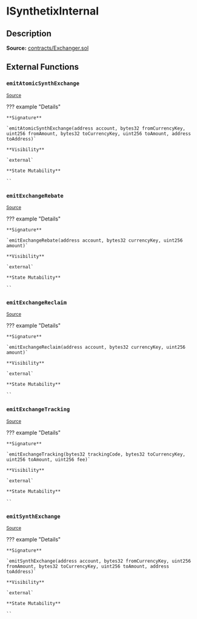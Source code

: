 # ISynthetixInternal

## Description

**Source:** [contracts/Exchanger.sol](https://github.com/Synthetixio/synthetix/tree/v2.77.0-alpha/contracts/Exchanger.sol)

## External Functions

### `emitAtomicSynthExchange`

<sub>[Source](https://github.com/Synthetixio/synthetix/tree/v2.77.0-alpha/contracts/Exchanger.sol#L44)</sub>

??? example "Details"

    **Signature**

    `emitAtomicSynthExchange(address account, bytes32 fromCurrencyKey, uint256 fromAmount, bytes32 toCurrencyKey, uint256 toAmount, address toAddress)`

    **Visibility**

    `external`

    **State Mutability**

    ``

### `emitExchangeRebate`

<sub>[Source](https://github.com/Synthetixio/synthetix/tree/v2.77.0-alpha/contracts/Exchanger.sol#L59)</sub>

??? example "Details"

    **Signature**

    `emitExchangeRebate(address account, bytes32 currencyKey, uint256 amount)`

    **Visibility**

    `external`

    **State Mutability**

    ``

### `emitExchangeReclaim`

<sub>[Source](https://github.com/Synthetixio/synthetix/tree/v2.77.0-alpha/contracts/Exchanger.sol#L53)</sub>

??? example "Details"

    **Signature**

    `emitExchangeReclaim(address account, bytes32 currencyKey, uint256 amount)`

    **Visibility**

    `external`

    **State Mutability**

    ``

### `emitExchangeTracking`

<sub>[Source](https://github.com/Synthetixio/synthetix/tree/v2.77.0-alpha/contracts/Exchanger.sol#L28)</sub>

??? example "Details"

    **Signature**

    `emitExchangeTracking(bytes32 trackingCode, bytes32 toCurrencyKey, uint256 toAmount, uint256 fee)`

    **Visibility**

    `external`

    **State Mutability**

    ``

### `emitSynthExchange`

<sub>[Source](https://github.com/Synthetixio/synthetix/tree/v2.77.0-alpha/contracts/Exchanger.sol#L35)</sub>

??? example "Details"

    **Signature**

    `emitSynthExchange(address account, bytes32 fromCurrencyKey, uint256 fromAmount, bytes32 toCurrencyKey, uint256 toAmount, address toAddress)`

    **Visibility**

    `external`

    **State Mutability**

    ``
